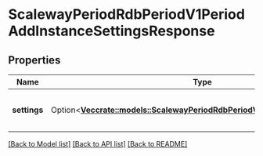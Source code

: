 # ScalewayPeriodRdbPeriodV1PeriodAddInstanceSettingsResponse

## Properties

Name | Type | Description | Notes
------------ | ------------- | ------------- | -------------
**settings** | Option<[**Vec<crate::models::ScalewayPeriodRdbPeriodV1PeriodInstanceSetting>**](scaleway.rdb.v1.InstanceSetting.md)> | Settings available on the instance | [optional]

[[Back to Model list]](../README.md#documentation-for-models) [[Back to API list]](../README.md#documentation-for-api-endpoints) [[Back to README]](../README.md)


